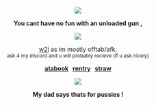 <p align="center" dir="auto"><img src="https://komarev.com/ghpvc/?username=jensenlings&amp;color=green&amp;style=plastic&amp;label=stalkers" style="max-width: 100%;"></a>
<p align="center" dir="auto"> <b> You cant have no fun with an unloaded gun ,</b>
</p>
</p>
<p align="center" dir="auto"><a target="_blank" rel="noopener noreferrer nofollow" href=><img src="https://i.pinimg.com/originals/b3/98/bc/b398bcb5384c7cfa1efb83c84a2a9c2b.gif" style="max-width: 100%;"></a>
</p>
<p align="center" dir="auto"> 
<ins>w2i</ins> as im mostly offtab/afk. <br/>
  <sub>ask 4 my discord and u will probably recieve (if u ask nicely) </sub>
</p>
<p align="center" dir="auto"><b><a href="https://jensenlings.atabook.org/" rel="nofollow">atabook</a> &nbsp; <a href="https://rentry.co/jenhoundgang" rel="nofollow">rentry</a> &nbsp; <a href="https://deathofthejedi.straw.page/" rel="nofollow">straw</a></b></p>
<p align="center" dir="auto">
<img src="https://spotify-github-profile.kittinanx.com/api/view?uid=3144t4e3cclfn2vqfpxbzp5hkqga&cover_image=true&theme=natemoo-re&show_offline=false&background_color=121212&interchange=false&bar_color=334833&bar_color_cover=false)](https://github.com/kittinan/spotify-github-profile)" style="max-width: 100%;"></a>
<p align="center" dir="auto"> <b> My dad says thats for pussies ! </b>
